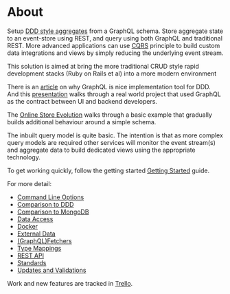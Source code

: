 # About


Setup [DDD style aggregates](https://martinfowler.com/bliki/DDD_Aggregate.html) from a GraphQL schema. 
Store aggregate state to an event-store using REST, and query using both GraphQL 
and traditional REST. More advanced applications can use [CQRS](https://www.martinfowler.com/bliki/CQRS.html)
principle to build custom data integrations and views by simply reducing 
the underlying event stream. 

This solution is aimed at bring the more traditional CRUD style rapid development stacks 
(Ruby on Rails et al) into a more modern environment 

There is an <a href="https://hackernoon.com/graphql-and-ddd-the-missing-link-4e992a26b711">article</a> on
            why GraphQL is nice implementation tool for DDD. And this
            <a href="https://www.infoq.com/presentations/graphql-sdl">presentation</a> walks through a real world
            project that used GraphQL as the contract between UI and backend developers.

The [Online Store Evolution](onlineStoreEvolution) walks through a basic example that gradually 
builds additional behaviour around a simple schema. 

The inbuilt query model is quite basic. The intention is that as more complex query models are 
required other services will monitor the event stream(s) and aggregate data to build dedicated views 
using the appropriate technology.

To get working quickly, follow the getting started [Getting Started](gettingStarted) guide. 

For more detail: 

* [Command Line Options](commandLineOptions)
* [Comparison to DDD](comparisonToDDD)
* [Comparison to MongoDB](comparisonToMongo)
* [Data Access](daos)
* [Docker](docker)
* [External Data](externalData)
* [(GraphQL)Fetchers](fetchers)
* [Type Mappings](typeMappings) 
* [REST API](restAPI)
* [Standards](standards)
* [Updates and Validations](updatesAndValidations)


Work and new features are tracked in [Trello](https://trello.com/b/5lXXr7jc/graph-store). 

